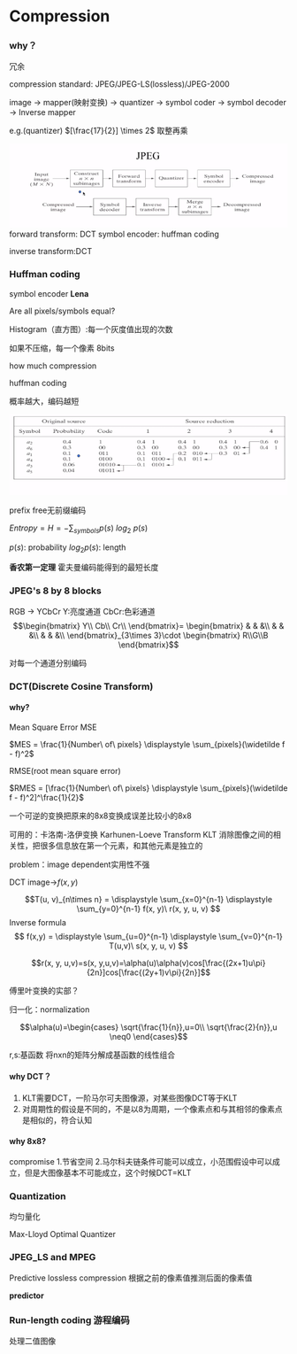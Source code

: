 # Compression

### why？

冗余

compression standard:
JPEG/JPEG-LS(lossless)/JPEG-2000

image -> mapper(映射变换) -> quantizer -> symbol coder -> symbol decoder -> Inverse mapper


e.g.(quantizer)
$[\frac{17}{2}] \times 2$ 取整再乘

![](image/2021-07-31-13-42-37.png)
forward transform: DCT
symbol encoder: huffman coding

inverse transform:DCT

### Huffman coding
symbol encoder
**Lena**

Are all pixels/symbols equal?

Histogram（直方图）:每一个灰度值出现的次数

如果不压缩，每一个像素 8bits

how much compression

huffman coding

概率越大，编码越短

![](image/2021-07-31-13-58-24.png)

prefix free无前缀编码

$Entropy = H = -\displaystyle \sum_{symbols} p(s)\ log_{2}\ p(s)$

$p(s)$: probability
$log_2 p(s)$: length

**香农第一定理**
霍夫曼编码能得到的最短长度


### JPEG's 8 by 8 blocks

RGB -> YCbCr
Y:亮度通道
CbCr:色彩通道
$$\begin{bmatrix}
    Y\\
    Cb\\
    Cr\\
\end{bmatrix}=
\begin{bmatrix}
 & & &\\
 & & &\\
 & & &\\
\end{bmatrix}_{3\times 3}\cdot 
\begin{bmatrix}
    R\\G\\B
\end{bmatrix}$$

对每一个通道分别编码

### DCT(Discrete Cosine Transform)

#### why?
Mean Square Error MSE

$MES = \frac{1}{Number\ of\ pixels} \displaystyle \sum_{pixels}(\widetilde f - f)^2$

RMSE(root mean square error)

$RMES = [\frac{1}{Number\ of\ pixels} \displaystyle \sum_{pixels}(\widetilde f - f)^2]^\frac{1}{2}$

一个可逆的变换把原来的8x8变换成误差比较小的8x8

可用的：卡洛南-洛伊变换 Karhunen-Loeve Transform KLT
消除图像之间的相关性，把很多信息放在第一个元素，和其他元素是独立的

problem：image dependent实用性不强

DCT
image->$f(x,y)$

$$T(u, v)_{n\times n} = \displaystyle \sum_{x=0}^{n-1} \displaystyle \sum_{y=0}^{n-1} f(x, y)\ r(x, y, u, v)
$$
Inverse formula
$$
f(x,y) = \displaystyle \sum_{u=0}^{n-1} \displaystyle \sum_{v=0}^{n-1} T(u,v)\ s(x, y, u, v)
$$

$$r(x, y, u,v)=s(x, y,u,v)=\alpha(u)\alpha(v)cos[\frac{(2x+1)u\pi}{2n}]cos[\frac{(2y+1)v\pi}{2n}]$$

傅里叶变换的实部？

归一化：normalization

$$\alpha(u)=\begin{cases}
    \sqrt{\frac{1}{n}},u=0\\
    \sqrt{\frac{2}{n}},u \neq0
\end{cases}$$

r,s:基函数
将nxn的矩阵分解成基函数的线性组合

#### why DCT？
1. KLT需要DCT，一阶马尔可夫图像源，对某些图像DCT等于KLT
2. 对周期性的假设是不同的，不是以8为周期，一个像素点和与其相邻的像素点是相似的，符合认知

#### why 8x8?
compromise
1.节省空间
2.马尔科夫链条件可能可以成立，小范围假设中可以成立，但是大图像基本不可能成立，这个时候DCT=KLT

### Quantization

均匀量化

Max-Lloyd Optimal Quantizer


### JPEG_LS and MPEG

Predictive lossless compression
根据之前的像素值推测后面的像素值

**predictor**



### Run-length coding 游程编码

处理二值图像